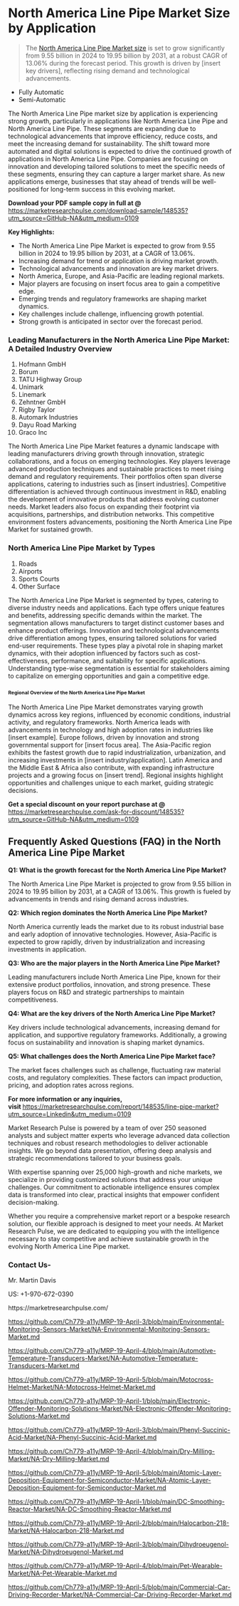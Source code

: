 <h1>North America Line Pipe Market&nbsp;Size by Application</h1><blockquote><p>The <a href="https://marketresearchpulse.com/download-sample/148535?utm_source=GitHub-NA&amp;utm_medium=0109">North America Line Pipe Market size</a> is set to grow significantly from 9.55 billion in 2024 to 19.95 billion by 2031, at a robust CAGR of 13.06% during the forecast period. This growth is driven by [insert key drivers], reflecting rising demand and technological advancements.</p></blockquote><ul><li>Fully Automatic<li> Semi-Automatic</li></ul><p>The North America Line Pipe market size by application is experiencing strong growth, particularly in applications like North America Line Pipe and North America Line Pipe. These segments are expanding due to technological advancements that improve efficiency, reduce costs, and meet the increasing demand for sustainability. The shift toward more automated and digital solutions is expected to drive the continued growth of applications in North America Line Pipe. Companies are focusing on innovation and developing tailored solutions to meet the specific needs of these segments, ensuring they can capture a larger market share. As new applications emerge, businesses that stay ahead of trends will be well-positioned for long-term success in this evolving market.</p><p><strong>Download your PDF sample copy in full at @ </strong><a href="https://marketresearchpulse.com/download-sample/148535?utm_source=GitHub-NA&amp;utm_medium=0109">https://marketresearchpulse.com/download-sample/148535?utm_source=GitHub-NA&amp;utm_medium=0109</a></p><p><strong>Key Highlights: </strong></p><ul><li>The North America Line Pipe Market is expected to grow from 9.55 billion in 2024 to 19.95 billion by 2031, at a CAGR of 13.06%.</li><li>Increasing demand for trend or application is driving market growth.</li><li>Technological advancements and innovation are key market drivers.</li><li>North America, Europe, and Asia-Pacific are leading regional markets.</li><li>Major players are focusing on insert focus area to gain a competitive edge.</li><li>Emerging trends and regulatory frameworks are shaping market dynamics.</li><li>Key challenges include challenge, influencing growth potential.</li><li>Strong growth is anticipated in sector over the forecast period.</li></ul><h3>Leading Manufacturers in the North America Line Pipe Market: A Detailed Industry Overview</h3><ol><li>Hofmann GmbH</li><li>Borum</li><li>TATU Highway Group</li><li>Unimark</li><li>Linemark</li><li>Zehntner GmbH</li><li>Rigby Taylor</li><li>Automark Industries</li><li>Dayu Road Marking</li><li>Graco Inc</li></ol><div class="flex max-w-full flex-col flex-grow"><div class="min-h-8 text-message flex w-full flex-col items-end gap-2 whitespace-normal break-words [.text-message+&amp;]:mt-5" dir="auto" data-message-author-role="assistant" data-message-id="fd8432e4-4910-450d-b182-61b7bfb0a01f" data-message-model-slug="gpt-4o"><div class="flex w-full flex-col gap-1 empty:hidden first:pt-[3px]"><div class="markdown prose w-full break-words dark:prose-invert light"><p>The North America Line Pipe Market features a dynamic landscape with leading manufacturers driving growth through innovation, strategic collaborations, and a focus on emerging technologies. Key players leverage advanced production techniques and sustainable practices to meet rising demand and regulatory requirements. Their portfolios often span diverse applications, catering to industries such as [insert industries]. Competitive differentiation is achieved through continuous investment in R&amp;D, enabling the development of innovative products that address evolving customer needs. Market leaders also focus on expanding their footprint via acquisitions, partnerships, and distribution networks. This competitive environment fosters advancements, positioning the North America Line Pipe Market for sustained growth.</p></div></div></div></div><h3>North America Line Pipe Market by Types</h3><ol><li>Roads<li> Airports<li> Sports Courts<li> Other Surface</li></ol><div class="flex max-w-full flex-col flex-grow"><div class="min-h-8 text-message flex w-full flex-col items-end gap-2 whitespace-normal break-words [.text-message+&amp;]:mt-5" dir="auto" data-message-author-role="assistant" data-message-id="084470be-0bb7-4664-bddf-5156b4f41249" data-message-model-slug="gpt-4o-mini"><div class="flex w-full flex-col gap-1 empty:hidden first:pt-[3px]"><div class="markdown prose w-full break-words dark:prose-invert light"><p>The North America Line Pipe Market is segmented by types, catering to diverse industry needs and applications. Each type offers unique features and benefits, addressing specific demands within the market. The segmentation allows manufacturers to target distinct customer bases and enhance product offerings. Innovation and technological advancements drive differentiation among types, ensuring tailored solutions for varied end-user requirements. These types play a pivotal role in shaping market dynamics, with their adoption influenced by factors such as cost-effectiveness, performance, and suitability for specific applications. Understanding type-wise segmentation is essential for stakeholders aiming to capitalize on emerging opportunities and gain a competitive edge.</p></div></div></div></div><h3><span style="font-size: 11px;">Regional Overview of the North America Line Pipe Market</span></h3><div class="flex max-w-full flex-col flex-grow"><div class="min-h-8 text-message flex w-full flex-col items-end gap-2 whitespace-normal break-words [.text-message+&amp;]:mt-5" dir="auto" data-message-author-role="assistant" data-message-id="e9038762-ce64-4e30-91c9-9bd413514231" data-message-model-slug="gpt-4o-mini"><div class="flex w-full flex-col gap-1 empty:hidden first:pt-[3px]"><div class="markdown prose w-full break-words dark:prose-invert light"><p>The North America Line Pipe Market demonstrates varying growth dynamics across key regions, influenced by economic conditions, industrial activity, and regulatory frameworks. North America leads with advancements in technology and high adoption rates in industries like [insert example]. Europe follows, driven by innovation and strong governmental support for [insert focus area]. The Asia-Pacific region exhibits the fastest growth due to rapid industrialization, urbanization, and increasing investments in [insert industry/application]. Latin America and the Middle East &amp; Africa also contribute, with expanding infrastructure projects and a growing focus on [insert trend]. Regional insights highlight opportunities and challenges unique to each market, guiding strategic decisions.</p></div></div></div></div><p><strong>Get a special discount on your report purchase at @ </strong><a href="https://marketresearchpulse.com/ask-for-discount/148535?utm_source=GitHub-NA&amp;utm_medium=0109">https://marketresearchpulse.com/ask-for-discount/148535?utm_source=GitHub-NA&amp;utm_medium=0109</a></p><h2>Frequently Asked Questions (FAQ) in the North America Line Pipe Market</h2><p><strong>Q1: What is the growth forecast for the North America Line Pipe Market?</strong></p><p>The North America Line Pipe Market is projected to grow from 9.55 billion in 2024 to 19.95 billion by 2031, at a CAGR of 13.06%. This growth is fueled by advancements in trends and rising demand across industries.</p><p><strong>Q2: Which region dominates the North America Line Pipe Market?</strong></p><p>North America currently leads the market due to its robust industrial base and early adoption of innovative technologies. However, Asia-Pacific is expected to grow rapidly, driven by industrialization and increasing investments in application.</p><p><strong>Q3: Who are the major players in the North America Line Pipe Market?</strong></p><p>Leading manufacturers include North America Line Pipe, known for their extensive product portfolios, innovation, and strong presence. These players focus on R&amp;D and strategic partnerships to maintain competitiveness.</p><p><strong>Q4: What are the key drivers of the North America Line Pipe Market?</strong></p><p>Key drivers include technological advancements, increasing demand for application, and supportive regulatory frameworks. Additionally, a growing focus on sustainability and innovation is shaping market dynamics.</p><p><strong>Q5: What challenges does the North America Line Pipe Market face?</strong></p><p>The market faces challenges such as challenge, fluctuating raw material costs, and regulatory complexities. These factors can impact production, pricing, and adoption rates across regions.</p><p><strong>For more information or any inquiries, visit&nbsp;</strong><a href="https://marketresearchpulse.com/report/148535/line-pipe-market?utm_source=Linkedin&utm_medium=0109">https://marketresearchpulse.com/report/148535/line-pipe-market?utm_source=Linkedin&utm_medium=0109</a></p><p>Market Research Pulse is powered by a team of over 250 seasoned analysts and subject matter experts who leverage advanced data collection techniques and robust research methodologies to deliver actionable insights. We go beyond data presentation, offering deep analysis and strategic recommendations tailored to your business goals.</p><p>With expertise spanning over 25,000 high-growth and niche markets, we specialize in providing customized solutions that address your unique challenges. Our commitment to actionable intelligence ensures complex data is transformed into clear, practical insights that empower confident decision-making.</p><p>Whether you require a comprehensive market report or a bespoke research solution, our flexible approach is designed to meet your needs. At Market Research Pulse, we are dedicated to equipping you with the intelligence necessary to stay competitive and achieve sustainable growth in the evolving North America Line Pipe market.</p><h3><strong>Contact Us-</strong></h3><p>Mr. Martin Davis</p><p>US: +1-970-672-0390</p><p>https://marketresearchpulse.com/</p><p><a href="https://github.com/Ch779-a11y/MRP-19-April-3/blob/main/Environmental-Monitoring-Sensors-Market/NA-Environmental-Monitoring-Sensors-Market.md">https://github.com/Ch779-a11y/MRP-19-April-3/blob/main/Environmental-Monitoring-Sensors-Market/NA-Environmental-Monitoring-Sensors-Market.md</a></p><p><a href="https://github.com/Ch779-a11y/MRP-19-April-4/blob/main/Automotive-Temperature-Transducers-Market/NA-Automotive-Temperature-Transducers-Market.md">https://github.com/Ch779-a11y/MRP-19-April-4/blob/main/Automotive-Temperature-Transducers-Market/NA-Automotive-Temperature-Transducers-Market.md</a></p><p><a href="https://github.com/Ch779-a11y/MRP-19-April-5/blob/main/Motocross-Helmet-Market/NA-Motocross-Helmet-Market.md">https://github.com/Ch779-a11y/MRP-19-April-5/blob/main/Motocross-Helmet-Market/NA-Motocross-Helmet-Market.md</a></p><p><a href="https://github.com/Ch779-a11y/MRP-19-April-1/blob/main/Electronic-Offender-Monitoring-Solutions-Market/NA-Electronic-Offender-Monitoring-Solutions-Market.md">https://github.com/Ch779-a11y/MRP-19-April-1/blob/main/Electronic-Offender-Monitoring-Solutions-Market/NA-Electronic-Offender-Monitoring-Solutions-Market.md</a></p><p><a href="https://github.com/Ch779-a11y/MRP-19-April-3/blob/main/Phenyl-Succinic-Acid-Market/NA-Phenyl-Succinic-Acid-Market.md">https://github.com/Ch779-a11y/MRP-19-April-3/blob/main/Phenyl-Succinic-Acid-Market/NA-Phenyl-Succinic-Acid-Market.md</a></p><p><a href="https://github.com/Ch779-a11y/MRP-19-April-4/blob/main/Dry-Milling-Market/NA-Dry-Milling-Market.md">https://github.com/Ch779-a11y/MRP-19-April-4/blob/main/Dry-Milling-Market/NA-Dry-Milling-Market.md</a></p><p><a href="https://github.com/Ch779-a11y/MRP-19-April-5/blob/main/Atomic-Layer-Deposition-Equipment-for-Semiconductor-Market/NA-Atomic-Layer-Deposition-Equipment-for-Semiconductor-Market.md">https://github.com/Ch779-a11y/MRP-19-April-5/blob/main/Atomic-Layer-Deposition-Equipment-for-Semiconductor-Market/NA-Atomic-Layer-Deposition-Equipment-for-Semiconductor-Market.md</a></p><p><a href="https://github.com/Ch779-a11y/MRP-19-April-1/blob/main/DC-Smoothing-Reactor-Market/NA-DC-Smoothing-Reactor-Market.md">https://github.com/Ch779-a11y/MRP-19-April-1/blob/main/DC-Smoothing-Reactor-Market/NA-DC-Smoothing-Reactor-Market.md</a></p><p><a href="https://github.com/Ch779-a11y/MRP-19-April-2/blob/main/Halocarbon-218-Market/NA-Halocarbon-218-Market.md">https://github.com/Ch779-a11y/MRP-19-April-2/blob/main/Halocarbon-218-Market/NA-Halocarbon-218-Market.md</a></p><p><a href="https://github.com/Ch779-a11y/MRP-19-April-3/blob/main/Dihydroeugenol-Market/NA-Dihydroeugenol-Market.md">https://github.com/Ch779-a11y/MRP-19-April-3/blob/main/Dihydroeugenol-Market/NA-Dihydroeugenol-Market.md</a></p><p><a href="https://github.com/Ch779-a11y/MRP-19-April-4/blob/main/Pet-Wearable-Market/NA-Pet-Wearable-Market.md">https://github.com/Ch779-a11y/MRP-19-April-4/blob/main/Pet-Wearable-Market/NA-Pet-Wearable-Market.md</a></p><p><a href="https://github.com/Ch779-a11y/MRP-19-April-5/blob/main/Commercial-Car-Driving-Recorder-Market/NA-Commercial-Car-Driving-Recorder-Market.md">https://github.com/Ch779-a11y/MRP-19-April-5/blob/main/Commercial-Car-Driving-Recorder-Market/NA-Commercial-Car-Driving-Recorder-Market.md</a></p>
